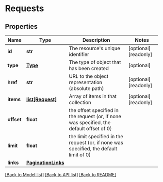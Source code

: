 # Requests

## Properties
Name | Type | Description | Notes
------------ | ------------- | ------------- | -------------
**id** | **str** | The resource&#39;s unique identifier | [optional] [readonly] 
**type** | [**Type**](Type.md) | The type of object that has been created | [optional] 
**href** | **str** | URL to the object representation (absolute path) | [optional] [readonly] 
**items** | [**list[Request]**](Request.md) | Array of items in that collection | [optional] [readonly] 
**offset** | **float** | the offset specified in the request (or, if none was specified, the default offset of 0) | 
**limit** | **float** | the limit specified in the request (or, if none was specified, the default limit of 0) | 
**links** | [**PaginationLinks**](PaginationLinks.md) |  | 

[[Back to Model list]](../README.md#documentation-for-models) [[Back to API list]](../README.md#documentation-for-api-endpoints) [[Back to README]](../README.md)


